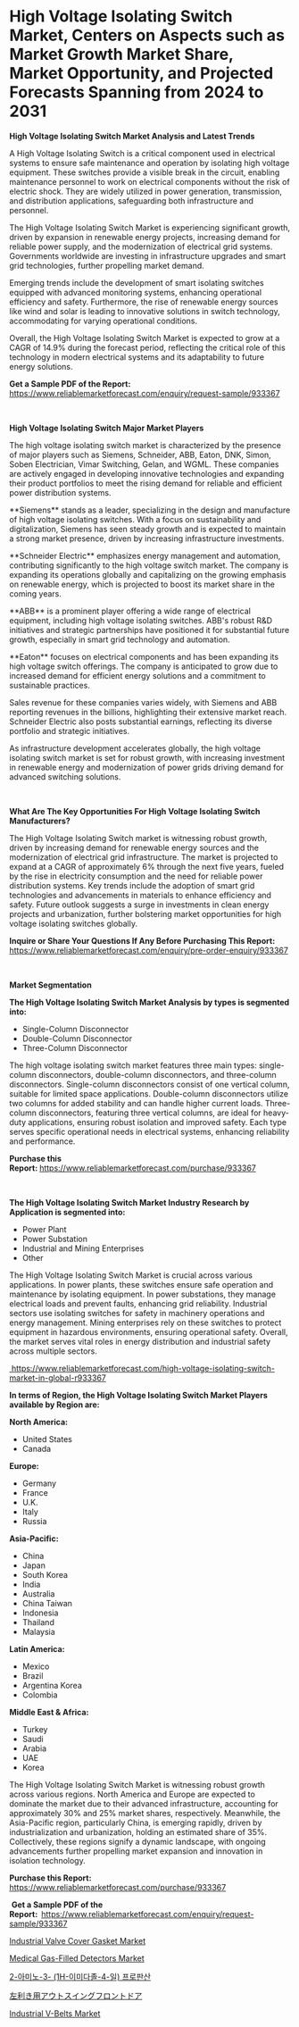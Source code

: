 <p><h1>High Voltage Isolating Switch Market, Centers on Aspects such as Market Growth Market Share, Market Opportunity, and Projected Forecasts Spanning from 2024 to 2031</h1></p><p><strong>High Voltage Isolating Switch Market Analysis and Latest Trends</strong></p>
<p><p>A High Voltage Isolating Switch is a critical component used in electrical systems to ensure safe maintenance and operation by isolating high voltage equipment. These switches provide a visible break in the circuit, enabling maintenance personnel to work on electrical components without the risk of electric shock. They are widely utilized in power generation, transmission, and distribution applications, safeguarding both infrastructure and personnel.</p><p>The High Voltage Isolating Switch Market is experiencing significant growth, driven by expansion in renewable energy projects, increasing demand for reliable power supply, and the modernization of electrical grid systems. Governments worldwide are investing in infrastructure upgrades and smart grid technologies, further propelling market demand. </p><p>Emerging trends include the development of smart isolating switches equipped with advanced monitoring systems, enhancing operational efficiency and safety. Furthermore, the rise of renewable energy sources like wind and solar is leading to innovative solutions in switch technology, accommodating for varying operational conditions. </p><p>Overall, the High Voltage Isolating Switch Market is expected to grow at a CAGR of 14.9% during the forecast period, reflecting the critical role of this technology in modern electrical systems and its adaptability to future energy solutions.</p></p>
<p><strong>Get a Sample PDF of the Report:&nbsp;</strong> <a href="https://www.reliablemarketforecast.com/enquiry/request-sample/933367">https://www.reliablemarketforecast.com/enquiry/request-sample/933367</a></p>
<p>&nbsp;</p>
<p><strong>High Voltage Isolating Switch Major Market Players</strong></p>
<p><p>The high voltage isolating switch market is characterized by the presence of major players such as Siemens, Schneider, ABB, Eaton, DNK, Simon, Soben Electrician, Vimar Switching, Gelan, and WGML. These companies are actively engaged in developing innovative technologies and expanding their product portfolios to meet the rising demand for reliable and efficient power distribution systems.</p><p>**Siemens** stands as a leader, specializing in the design and manufacture of high voltage isolating switches. With a focus on sustainability and digitalization, Siemens has seen steady growth and is expected to maintain a strong market presence, driven by increasing infrastructure investments.</p><p>**Schneider Electric** emphasizes energy management and automation, contributing significantly to the high voltage switch market. The company is expanding its operations globally and capitalizing on the growing emphasis on renewable energy, which is projected to boost its market share in the coming years.</p><p>**ABB** is a prominent player offering a wide range of electrical equipment, including high voltage isolating switches. ABB's robust R&D initiatives and strategic partnerships have positioned it for substantial future growth, especially in smart grid technology and automation.</p><p>**Eaton** focuses on electrical components and has been expanding its high voltage switch offerings. The company is anticipated to grow due to increased demand for efficient energy solutions and a commitment to sustainable practices.</p><p>Sales revenue for these companies varies widely, with Siemens and ABB reporting revenues in the billions, highlighting their extensive market reach. Schneider Electric also posts substantial earnings, reflecting its diverse portfolio and strategic initiatives.</p><p>As infrastructure development accelerates globally, the high voltage isolating switch market is set for robust growth, with increasing investment in renewable energy and modernization of power grids driving demand for advanced switching solutions.</p></p>
<p>&nbsp;</p>
<p><strong>What Are The Key Opportunities For High Voltage Isolating Switch Manufacturers?</strong></p>
<p><p>The High Voltage Isolating Switch market is witnessing robust growth, driven by increasing demand for renewable energy sources and the modernization of electrical grid infrastructure. The market is projected to expand at a CAGR of approximately 6% through the next five years, fueled by the rise in electricity consumption and the need for reliable power distribution systems. Key trends include the adoption of smart grid technologies and advancements in materials to enhance efficiency and safety. Future outlook suggests a surge in investments in clean energy projects and urbanization, further bolstering market opportunities for high voltage isolating switches globally.</p></p>
<p><strong>Inquire or Share Your Questions If Any Before Purchasing This Report:</strong> <a href="https://www.reliablemarketforecast.com/enquiry/pre-order-enquiry/933367">https://www.reliablemarketforecast.com/enquiry/pre-order-enquiry/933367</a></p>
<p>&nbsp;</p>
<p><strong>Market Segmentation</strong></p>
<p><strong>The High Voltage Isolating Switch Market Analysis by types is segmented into:</strong></p>
<p><ul><li>Single-Column Disconnector</li><li>Double-Column Disconnector</li><li>Three-Column Disconnector</li></ul></p>
<p><p>The high voltage isolating switch market features three main types: single-column disconnectors, double-column disconnectors, and three-column disconnectors. Single-column disconnectors consist of one vertical column, suitable for limited space applications. Double-column disconnectors utilize two columns for added stability and can handle higher current loads. Three-column disconnectors, featuring three vertical columns, are ideal for heavy-duty applications, ensuring robust isolation and improved safety. Each type serves specific operational needs in electrical systems, enhancing reliability and performance.</p></p>
<p><strong>Purchase this Report:&nbsp;</strong><a href="https://www.reliablemarketforecast.com/purchase/933367">https://www.reliablemarketforecast.com/purchase/933367</a></p>
<p>&nbsp;</p>
<p><strong>The High Voltage Isolating Switch Market Industry Research by Application is segmented into:</strong></p>
<p><ul><li>Power Plant</li><li>Power Substation</li><li>Industrial and Mining Enterprises</li><li>Other</li></ul></p>
<p><p>The High Voltage Isolating Switch Market is crucial across various applications. In power plants, these switches ensure safe operation and maintenance by isolating equipment. In power substations, they manage electrical loads and prevent faults, enhancing grid reliability. Industrial sectors use isolating switches for safety in machinery operations and energy management. Mining enterprises rely on these switches to protect equipment in hazardous environments, ensuring operational safety. Overall, the market serves vital roles in energy distribution and industrial safety across multiple sectors.</p></p>
<p><a href="https://www.reliablemarketforecast.com/high-voltage-isolating-switch-market-in-global-r933367">&nbsp;https://www.reliablemarketforecast.com/high-voltage-isolating-switch-market-in-global-r933367</a></p>
<p><strong>In terms of Region, the High Voltage Isolating Switch Market Players available by Region are:</strong></p>
<p>
    <p> <strong> North America: </strong>
        <ul>
            <li>United States</li>
            <li>Canada</li>
        </ul>
        </p> 
    <p> <strong> Europe: </strong>
        <ul>
            <li>Germany</li>
            <li>France</li>
            <li>U.K.</li>
            <li>Italy</li>
            <li>Russia</li>
        </ul>
        </p> 
    <p> <strong> Asia-Pacific: </strong>
        <ul>
            <li>China</li>
            <li>Japan</li>
            <li>South Korea</li>
            <li>India</li>
            <li>Australia</li>
            <li>China Taiwan</li>
            <li>Indonesia</li>
            <li>Thailand</li>
            <li>Malaysia</li>
        </ul>
        </p> 
    <p> <strong> Latin America: </strong>
        <ul>
            <li>Mexico</li>
            <li>Brazil</li>
            <li>Argentina Korea</li>
            <li>Colombia</li>
        </ul>
        </p> 
    <p> <strong> Middle East & Africa: </strong>
        <ul>
            <li>Turkey</li>
            <li>Saudi</li>
            <li>Arabia</li>
            <li>UAE</li>
            <li>Korea</li>
        </ul>
    </p>
    </p>
<p><p>The High Voltage Isolating Switch Market is witnessing robust growth across various regions. North America and Europe are expected to dominate the market due to their advanced infrastructure, accounting for approximately 30% and 25% market shares, respectively. Meanwhile, the Asia-Pacific region, particularly China, is emerging rapidly, driven by industrialization and urbanization, holding an estimated share of 35%. Collectively, these regions signify a dynamic landscape, with ongoing advancements further propelling market expansion and innovation in isolation technology.</p></p>
<p><strong>Purchase this Report: </strong><a href="https://www.reliablemarketforecast.com/purchase/933367">https://www.reliablemarketforecast.com/purchase/933367</a></p>
<p>&nbsp;<strong>Get a Sample PDF of the Report:&nbsp;&nbsp;</strong><a href="https://www.reliablemarketforecast.com/enquiry/request-sample/933367">https://www.reliablemarketforecast.com/enquiry/request-sample/933367</a></p>
<p><strong></strong></p>
<p><p><a href="https://issuu.com/reportprime-2/docs/industrial-valve-cover-gasket-marke_0afb21b73c1fd4">Industrial Valve Cover Gasket Market</a></p><p><a href="https://github.com/NorbertYates/Market-Research-Report-List-7/blob/main/medical-gas-filled-detectors-market.md">Medical Gas-Filled Detectors Market</a></p><p><a href="https://medium.com/@pwhkjukf5/%EC%84%B8%EA%B3%84-2-amino-3-1h-imidazol-4-yl-propanoic-acid-market-%EC%9D%80-2024%EC%97%90%EC%84%9C-2031%EB%A1%9C-%EC%97%B0%ED%8F%89%EA%B7%A0-%EC%A6%9D%EA%B0%80%EC%9C%A8%EC%9D%84-%EB%B3%B4%EC%9D%BC-%EA%B2%83%EC%9C%BC%EB%A1%9C-%EC%98%88%EC%83%81%EB%90%A9%EB%8B%88%EB%8B%A4-224dacf870de?postPublishedType=initial">2-아미노-3- (1H-이미다졸-4-일) 프로판산</a></p><p><a href="https://medium.com/@isnamukti10_96948/left-handed-outswing-front-doors-market-%E3%81%AE%E3%82%B0%E3%83%AD%E3%83%BC%E3%83%90%E3%83%AB%E5%B8%82%E5%A0%B4%E6%A6%82%E8%A6%81%E3%81%AF-%E4%B8%96%E7%95%8C%E3%81%8A%E3%82%88%E3%81%B3%E4%B8%BB%E8%A6%81%E5%B8%82%E5%A0%B4%E3%81%AB%E3%81%8A%E3%81%91%E3%82%8B%E6%A5%AD%E7%95%8C%E3%81%AB%E5%BD%B1%E9%9F%BF%E3%82%92%E4%B8%8E%E3%81%88%E3%82%8B%E4%B8%BB%E8%A6%81%E3%81%AA%E3%83%88%E3%83%AC%E3%83%B3%E3%83%89%E3%81%AB%E3%81%A4%E3%81%84%E3%81%A6-%E7%8B%AC%E8%87%AA%E3%81%AE%E8%A6%96%E7%82%B9%E3%82%92%E6%8F%90%E4%BE%9B%E3%81%97%E3%81%BE%E3%81%99-c88bed159acf?postPublishedType=initial">左利き用アウトスイングフロントドア</a></p><p><a href="https://issuu.com/reportprime-2/docs/industrial-v-belts-market-size-2030_ee267e687ea095">Industrial V-Belts Market</a></p></p>